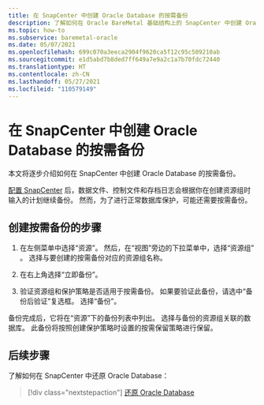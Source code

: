 ```yaml
---
title: 在 SnapCenter 中创建 Oracle Database 的按需备份
description: 了解如何在 Oracle BareMetal 基础结构上的 SnapCenter 中创建 Oracle Database 的按需备份。
ms.topic: how-to
ms.subservice: baremetal-oracle
ms.date: 05/07/2021
ms.openlocfilehash: 699c070a3eeca2904f9620ca5f12c95c509210ab
ms.sourcegitcommit: e1d5abd7b8ded7ff649a7e9a2c1a7b70fdc72440
ms.translationtype: HT
ms.contentlocale: zh-CN
ms.lasthandoff: 05/27/2021
ms.locfileid: "110579149"
---
```

# <a name="create-on-demand-backup-of-your-oracle-database-in-snapcenter"></a>在 SnapCenter 中创建 Oracle Database 的按需备份

本文将逐步介绍如何在 SnapCenter 中创建 Oracle Database 的按需备份。 

[配置 SnapCenter](configure-snapcenter-oracle-baremetal.md) 后，数据文件、控制文件和存档日志会根据你在创建资源组时输入的计划继续备份。 然而，为了进行正常数据库保护，可能还需要按需备份。

## <a name="steps-to-create-an-on-demand-backup"></a>创建按需备份的步骤

1. 在左侧菜单中选择“资源”。 然后，在“视图”旁边的下拉菜单中，选择“资源组” 。 选择与要创建的按需备份对应的资源组名称。

2. 在右上角选择“立即备份”。

3. 验证资源组和保护策略是否适用于按需备份。 如果要验证此备份，请选中“备份后验证”复选框。 选择“备份”。

备份完成后，它将在“资源”下的备份列表中列出。 选择与备份的资源组关联的数据库。 此备份将按照创建保护策略时设置的按需保留策略进行保留。

## <a name="next-steps"></a>后续步骤

了解如何在 SnapCenter 中还原 Oracle Database：

> [!div class="nextstepaction"]
> [还原 Oracle Database](restore-oracle-database-baremetal.md)
